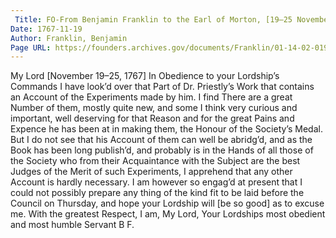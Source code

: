 ```yaml
---
 Title: FO-From Benjamin Franklin to the Earl of Morton, [19–25 November 1767]
Date: 1767-11-19
Author: Franklin, Benjamin
Page URL: https://founders.archives.gov/documents/Franklin/01-14-02-0190
---
```


My Lord
[November 19–25, 1767]
In Obedience to your Lordship’s Commands I have look’d over that Part of Dr. Priestly’s Work that contains an Account of the Experiments made by him. I find There are a great Number of them, mostly quite new, and some I think very curious and important, well deserving for that Reason and for the great Pains and Expence he has been at in making them, the Honour of the Society’s Medal. But I do not see that his Account of them can well be abridg’d, and as the Book has been long publish’d, and probably is in the Hands of all those of the Society who from their Acquaintance with the Subject are the best Judges of the Merit of such Experiments, I apprehend that any other Account is hardly necessary. I am however so engag’d at present that I could not possibly prepare any thing of the kind fit to be laid before the Council on Thursday, and hope your Lordship will [be so good] as to excuse me. With the greatest Respect, I am, My Lord, Your Lordships most obedient and most humble Servant
B F.
